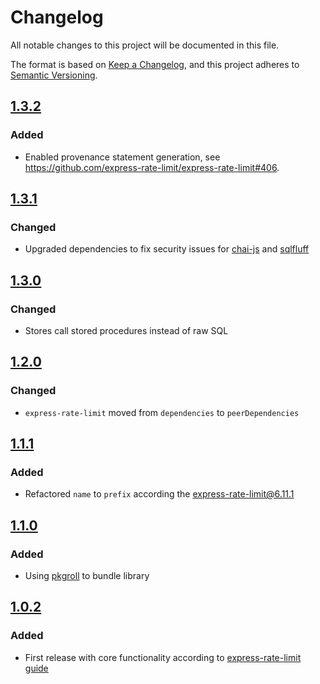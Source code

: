 # Changelog

All notable changes to this project will be documented in this file.

The format is based on [Keep a Changelog](https://keepachangelog.com/en/1.0.0/),
and this project adheres to
[Semantic Versioning](https://semver.org/spec/v2.0.0.html).

## [1.3.2](https://github.com/adrianprelipcean/express-rate-limit-postgresql/releases/tag/v1.3.2)

### Added

- Enabled provenance statement generation, see
  https://github.com/express-rate-limit/express-rate-limit#406.

## [1.3.1](https://github.com/adrianprelipcean/express-rate-limit-postgresql/releases/tag/v1.3.1)

### Changed

- Upgraded dependencies to fix security issues for
  [chai-js](https://github.com/express-rate-limit/rate-limit-postgresql/security/dependabot/1)
  and
  [sqlfluff](https://github.com/express-rate-limit/rate-limit-postgresql/security/dependabot/2)

## [1.3.0](https://github.com/adrianprelipcean/express-rate-limit-postgresql/releases/tag/v1.3.0)

### Changed

- Stores call stored procedures instead of raw SQL

## [1.2.0](https://github.com/adrianprelipcean/express-rate-limit-postgresql/releases/tag/v1.2.0)

### Changed

- `express-rate-limit` moved from `dependencies` to `peerDependencies`

## [1.1.1](https://github.com/adrianprelipcean/express-rate-limit-postgresql/releases/tag/v1.1.1)

### Added

- Refactored `name` to `prefix` according the
  [express-rate-limit@6.11.1](https://github.com/express-rate-limit/express-rate-limit/releases/tag/v6.11.1)

## [1.1.0](https://github.com/adrianprelipcean/express-rate-limit-postgresql/releases/tag/v1.1.0)

### Added

- Using [pkgroll](https://github.com/privatenumber/pkgroll) to bundle library

## [1.0.2](https://github.com/adrianprelipcean/express-rate-limit-postgresql/releases/tag/v1.0.2)

### Added

- First release with core functionality according to
  [express-rate-limit guide](https://github.com/express-rate-limit/express-rate-limit/wiki/Creating-Your-Own-Store)
